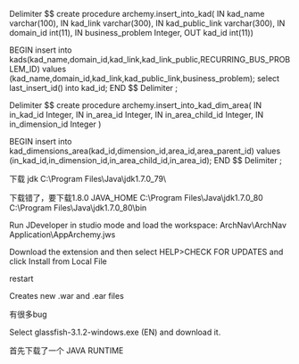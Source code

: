 





Delimiter $$
create procedure archemy.insert_into_kad(
IN kad_name varchar(100), 
IN kad_link varchar(300),
IN kad_public_link varchar(300),
IN domain_id int(11), 
IN business_problem Integer,
OUT kad_id int(11))

BEGIN
insert into kads(kad_name,domain_id,kad_link,kad_link_public,RECURRING_BUS_PROBLEM_ID) 
values (kad_name,domain_id,kad_link,kad_public_link,business_problem);
select last_insert_id() into kad_id;
END $$
Delimiter ;

Delimiter $$
create procedure archemy.insert_into_kad_dim_area(
IN in_kad_id Integer, 
IN in_area_id Integer,
IN in_area_child_id Integer,
IN in_dimension_id Integer
)

BEGIN
insert into kad_dimensions_area(kad_id,dimension_id,area_id,area_parent_id) 
values (in_kad_id,in_dimension_id,in_area_child_id,in_area_id);
END $$
Delimiter ;



下载 jdk
C:\Program Files\Java\jdk1.7.0_79\

下载错了，要下载1.8.0
JAVA_HOME
C:\Program Files\Java\jdk1.7.0_80
C:\Program Files\Java\jdk1.7.0_80\bin






Run JDeveloper in studio mode and load the workspace: ArchNav\ArchNav
Application\AppArchemy.jws


Download the extension and then select HELP>CHECK FOR UPDATES and click Install
from Local File

restart


Creates new .war and .ear files

有很多bug

 Select glassfish-3.1.2-windows.exe (EN) and download it.
 
 
 首先下载了一个 JAVA RUNTIME
 
 


